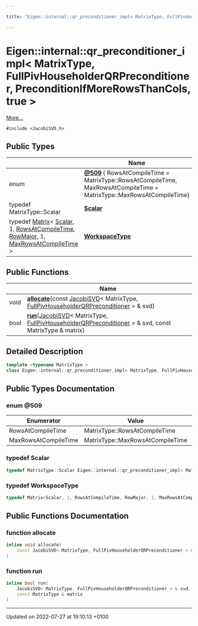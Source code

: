 ```yaml
---

title: "Eigen::internal::qr_preconditioner_impl< MatrixType, FullPivHouseholderQRPreconditioner, PreconditionIfMoreRowsThanCols, true >"

---
```


# Eigen::internal::qr_preconditioner_impl< MatrixType, FullPivHouseholderQRPreconditioner, PreconditionIfMoreRowsThanCols, true >



 [More...](#detailed-description)


`#include <JacobiSVD.h>`

## Public Types

|                | Name           |
| -------------- | -------------- |
| enum| **[@509](http://example.org/classes/classeigen_1_1internal_1_1qr__preconditioner__impl_3_01matrixtype_00_01fullpivhouseholderqrpreco95afd42fff7b67980b476c0c022d7baa/#enum-@509)** { RowsAtCompileTime = MatrixType::RowsAtCompileTime, MaxRowsAtCompileTime = MatrixType::MaxRowsAtCompileTime} |
| typedef MatrixType::Scalar | **[Scalar](http://example.org/classes/classeigen_1_1internal_1_1qr__preconditioner__impl_3_01matrixtype_00_01fullpivhouseholderqrpreco95afd42fff7b67980b476c0c022d7baa/#typedef-scalar)**  |
| typedef <a href="http://example.org/classes/classeigen_1_1matrix/">Matrix</a>< <a href="http://example.org/classes/classeigen_1_1internal_1_1qr__preconditioner__impl_3_01matrixtype_00_01fullpivhouseholderqrpreco95afd42fff7b67980b476c0c022d7baa/#typedef-scalar">Scalar</a>, 1, <a href="http://example.org/classes/classeigen_1_1internal_1_1qr__preconditioner__impl_3_01matrixtype_00_01fullpivhouseholderqrpreco95afd42fff7b67980b476c0c022d7baa/#enumvalue-rowsatcompiletime">RowsAtCompileTime</a>, <a href="http://example.org/namespaces/namespaceeigen/#enumvalue-rowmajor">RowMajor</a>, 1, <a href="http://example.org/classes/classeigen_1_1internal_1_1qr__preconditioner__impl_3_01matrixtype_00_01fullpivhouseholderqrpreco95afd42fff7b67980b476c0c022d7baa/#enumvalue-maxrowsatcompiletime">MaxRowsAtCompileTime</a> > | **[WorkspaceType](http://example.org/classes/classeigen_1_1internal_1_1qr__preconditioner__impl_3_01matrixtype_00_01fullpivhouseholderqrpreco95afd42fff7b67980b476c0c022d7baa/#typedef-workspacetype)**  |

## Public Functions

|                | Name           |
| -------------- | -------------- |
| void | **[allocate](http://example.org/classes/classeigen_1_1internal_1_1qr__preconditioner__impl_3_01matrixtype_00_01fullpivhouseholderqrpreco95afd42fff7b67980b476c0c022d7baa/#function-allocate)**(const <a href="http://example.org/classes/classeigen_1_1jacobisvd/">JacobiSVD</a>< MatrixType, <a href="http://example.org/namespaces/namespaceeigen/#enumvalue-fullpivhouseholderqrpreconditioner">FullPivHouseholderQRPreconditioner</a> > & svd) |
| bool | **[run](http://example.org/classes/classeigen_1_1internal_1_1qr__preconditioner__impl_3_01matrixtype_00_01fullpivhouseholderqrpreco95afd42fff7b67980b476c0c022d7baa/#function-run)**(<a href="http://example.org/classes/classeigen_1_1jacobisvd/">JacobiSVD</a>< MatrixType, <a href="http://example.org/namespaces/namespaceeigen/#enumvalue-fullpivhouseholderqrpreconditioner">FullPivHouseholderQRPreconditioner</a> > & svd, const MatrixType & matrix) |

## Detailed Description

```cpp
template <typename MatrixType >
class Eigen::internal::qr_preconditioner_impl< MatrixType, FullPivHouseholderQRPreconditioner, PreconditionIfMoreRowsThanCols, true >;
```

## Public Types Documentation

### enum @509

| Enumerator | Value | Description |
| ---------- | ----- | ----------- |
| RowsAtCompileTime | MatrixType::RowsAtCompileTime|   |
| MaxRowsAtCompileTime | MatrixType::MaxRowsAtCompileTime|   |




### typedef Scalar

```cpp
typedef MatrixType::Scalar Eigen::internal::qr_preconditioner_impl< MatrixType, FullPivHouseholderQRPreconditioner, PreconditionIfMoreRowsThanCols, true >::Scalar;
```


### typedef WorkspaceType

```cpp
typedef Matrix<Scalar, 1, RowsAtCompileTime, RowMajor, 1, MaxRowsAtCompileTime> Eigen::internal::qr_preconditioner_impl< MatrixType, FullPivHouseholderQRPreconditioner, PreconditionIfMoreRowsThanCols, true >::WorkspaceType;
```


## Public Functions Documentation

### function allocate

```cpp
inline void allocate(
    const JacobiSVD< MatrixType, FullPivHouseholderQRPreconditioner > & svd
)
```


### function run

```cpp
inline bool run(
    JacobiSVD< MatrixType, FullPivHouseholderQRPreconditioner > & svd,
    const MatrixType & matrix
)
```


-------------------------------

Updated on 2022-07-27 at 19:10:13 +0100